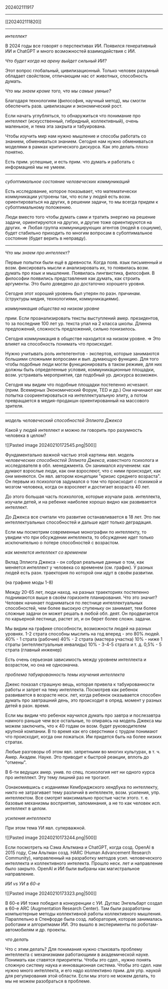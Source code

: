 202402111917
***
[[202402111820]]
***
*интеллект*

В 2024 годы все говорят о перспективах ИИ.
Появился генеративный ИИ и ChatGPT и много возможностей взаимодействия с ИИ.

*Что будет когда на арену выйдет сильный ИИ?*

Этот вопрос глобальный, цивилизационный.
Только человек разумный обладает свойством, отличающим нас от животных, способность думать.

*Что мы знаем кроме того, что мы самые умные?*

Благодаря технологиям (философия, научный метод), мы смогли обеспечить разв. цивилизации и экономический рост.

Если начать углубляться, то обнаружиться что понимание про интеллект (искусственный, гибридный, коллективный), очень маленькое, и тема эта закрыта и табуирована.

Чтобы изучить мир нам нужно мышление и способы работать со знанием, обмениваться знанием.
Сегодня нам нужно обмениваться моделями в рамках критического дискурса.
Как это делать плохо понятно.

Есть прим. успешные, и есть прим. что думать и работать с информацией мы не умеем.

***

*субоптимальное состояние человеческих коммуникаций*

Есть исследование, которое показывает, что математически коммуникации устроены так, 
что если у людей есть возм. ориентироваться на других, в решении задачи, 
то мы всегда придем к субоптимальному положению.

Люди вместо того чтобы думать сами и тратить энергию на решение задачи, ориентируются на других, и другие тоже ориентируются на других.
=>
Любая группа коммуницирующих агентов (людей в социуме), будет стабильно приходить по многим вопросам в субоптимальное состояние (будет верить в неправду).

***

*Что мы знаем про интеллект?*

Первые попытки были ещё в древности. 
Когда появ. язык письменный и возм. фиксировать мысли и анализировать их,
то появилась возм. думать про язык и мышление. 
Появилась лингвистика, философия.
В философии появились представления как думать, как строить аргументы.
Это было доведено до достаточно хорошего уровня.

Сегодня этот хороший уровень был утерян по разн. причинам.
(структуры медия, технологиями, коммуникациями).

*коммуникация общества на низком уровне*

*прим.*
Если проанализировать тексты выступлений амер. президентов, то за последние 100 лет ур. текста упал на 2 класса школы.
Длинна предложений, сложность предложений, сильно понизилось.

Сегодня коммуникация в обществе находится на низком уровне.
=>
Это влияет на способность понимать что происходит.

Нужно учитывать роль интелегентов - экспертов, которые занимаются большими сложными вопросами и вып. думающую функцию.
Для того чтобы подобные люди могли функционировать в таком режиме, для них должны быть определенные условия, коммуникационные площадки, возм. устраивать мероприятия, где подобный ур. дискурса возможен.

Сегодня мы видим что подобные площадки постепенно исчезают.
(прим. Всемирных Экономический Форум, TED и др.)
Они начинают как попытка соориентироваться на интеллектуальную элиту, а потом превращается в медия-продакшн ориентированный на массового зрителя.

***

*модель человеческий способностей Эллиота Джекса*

Какой у людей интеллект и можно ли говорить про разумность человека в целом?

![[Pasted image 20240210172545.png|500]]

Фундаментально важной частью этой картины явл. *модель человеческих способностей Эллиота Джекса*, 
известного психолога и исследователя в обл. менеджмента.
Он занимался изучением: как думают взрослые люди, как они взрослеют, что с ними происходит, как они меняются.
Он явл. автором концепции "кризис среднего возраста".
Он первым из психологов задумался о том что происходит с психикой и мозгом человека, когда он взрослеет и достигает возраста 40 лет.

До этого большая часть психологов, которые изучали разв. интеллекта, изучали детей, 
и на ребенке наиболее хорошо видно как развивается интеллект.

До Джекса все считали что развитие останавливается в 18 лет.
Это пик интеллектуальных способностей и дальше идет только деградация.

Если мы посмотрим современные монографии по интеллекту, 
то увидим что при обсуждении интеллекта, 
то обсуждение идет только исключительно о потере способностей с возрастом.

*как меняется интеллект со временем*

Вклад Эллиота Джекса - он собрал реальные данные о том, как меняется интеллект у человека со временем (см. график).
У разных людей есть разн. траектория по которой они идут в своём развитии.

(на графике моды 1-8)

Между 20-65 лет, люди наход. на разных траекториях постепенно поднимаются выше в своём горизонте планирования.
Что это значит?
Человек начинает подниматься по лестнице интеллектуальных способностей, 
чем более высокую ступеньку он занимает, тем более сложные задачи он может решать в любой обл. деят.
Он продвигается по карьерной лестнице, растет зп, и он берет более сложн. задачи.

Мы видим на графике способности, возможности людей на разных уровнях.
1-2 страта способны мыслить на год вперед - это 80% людей.
40% - 1 страта (рабочие)
40% - 2 страта (мастера участка)
10% - ниже 1 страты (интеллектуальные инвалиды)
10% - 3-4-5 страта и т. д.
0,5% - 5 страта (главный инженер)

Есть очень серьезная зависимость между уровнем интеллекта и возрастом, но она не однозначна.

*проблема табуированность темы изучения интеллекта*

Джекс показал страшную вещь, которая привела к табуированности работы и запрет на тему интеллекта.
Посмотрев как ребенок развивается в возрасте неск. лет, 
когда ребенок оказывается способен думать про завтрашний день, 
это происходит в опред. момент у разных детей в разн. время.

Если мы видим что ребенок научился думать про завтра и послезавтра намного раньше чем все остальные, 
то опираясь на модель Джекса мы можем заключить, что к 40 годам он возм. будет руководителем крупной компании.
В то время как его сверстники с трудом понимают что происходит, когда они ложаться.
Им придется быть на более низких стратах.

Любые разговоры об этом явл. запретными во многих культурах, 
в т. ч. Амер. Академ. Науке.
Это приводит к быстрой реакции, вплоть до "отмены".

В 6-ти ведущих амер. унив. по спец. психология нет ни одного курса про интеллект.
Эту тему лишний раз не трогают.

Ознакомившись с изданиями Кембриджского хендбука по интеллекту, 
никто не затрагивает тему различий в интеллекте, возм. усиления, упр. интеллектом.
Все смотрят максимально простые части этого.
т. е. базовые механизмы восприятия, запоминания, а не то как человек исп. интеллект в целом.

*усиления интеллекта*

При этом тема УИ явл. суперважной.

![[Pasted image 20240210173244.png|500]]

Если посмотреть на Сэма Альтмана и ChatGPT, когда созд. OpenAI в 2015 году, 
Сэм Альтман созд. HARC (Human Advancement Research Community),
направленный на разработку методов усил. человеческого интеллекта и коллективного интелекта.
Прошло неск. лет и направление было закрыто.
OpenAI и ИИ были выбраны как магистральное направление.

*ИИ vs УИ в 60-е*

![[Pasted image 20240210173323.png|500]]

В 60-е ИИ тоже победил в конкуренции с УИ.
Дуглас Энгельбарт создал в 60-е ARC (Augmentation Research Center).
Там были разработаны компьютерные методы коллективной работы коллективного мышления.
Параллельно в Стенфорде была созд. лаборатория, которая занималась роботами и алгоритмами ИИ.
Это вышло в эксперименты по роботам-автомобилям и др. проекты.

*что делать*

Что с этим делать?
Для понимания нужно стыковать проблему интеллекта с механизмами работающими в академической науке.
Понимать как ставятся приоритеты.
Чтобы это сдел., нужно понять сложную систему наука и инновационная система.
Чтобы это сдел. нам нужно много интеллекта, и его надо коллективно прим. для упр. наукой для регулирования этой области. 
Если мы этого не можем делать, то мы не можем разобраться в проблеме.

